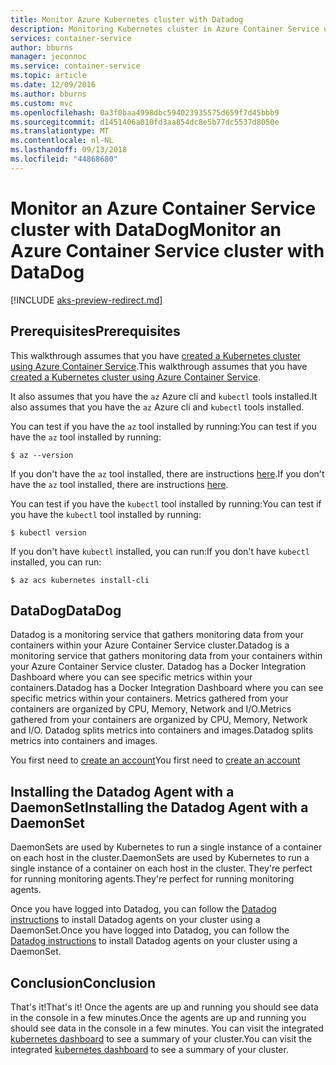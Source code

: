 ```yaml
---
title: Monitor Azure Kubernetes cluster with Datadog
description: Monitoring Kubernetes cluster in Azure Container Service using Datadog
services: container-service
author: bburns
manager: jeconnoc
ms.service: container-service
ms.topic: article
ms.date: 12/09/2016
ms.author: bburns
ms.custom: mvc
ms.openlocfilehash: 0a3f0baa4998dbc594023935575d659f7d45bbb9
ms.sourcegitcommit: d1451406a010fd3aa854dc8e5b77dc5537d8050e
ms.translationtype: MT
ms.contentlocale: nl-NL
ms.lasthandoff: 09/13/2018
ms.locfileid: "44868680"
---
```

# <a name="monitor-an-azure-container-service-cluster-with-datadog"></a><span data-ttu-id="9ae77-103">Monitor an Azure Container Service cluster with DataDog</span><span class="sxs-lookup"><span data-stu-id="9ae77-103">Monitor an Azure Container Service cluster with DataDog</span></span>

[!INCLUDE [aks-preview-redirect.md](../../../includes/aks-preview-redirect.md)]

## <a name="prerequisites"></a><span data-ttu-id="9ae77-104">Prerequisites</span><span class="sxs-lookup"><span data-stu-id="9ae77-104">Prerequisites</span></span>
<span data-ttu-id="9ae77-105">This walkthrough assumes that you have [created a Kubernetes cluster using Azure Container Service](container-service-kubernetes-walkthrough.md).</span><span class="sxs-lookup"><span data-stu-id="9ae77-105">This walkthrough assumes that you have [created a Kubernetes cluster using Azure Container Service](container-service-kubernetes-walkthrough.md).</span></span>

<span data-ttu-id="9ae77-106">It also assumes that you have the `az` Azure cli and `kubectl` tools installed.</span><span class="sxs-lookup"><span data-stu-id="9ae77-106">It also assumes that you have the `az` Azure cli and `kubectl` tools installed.</span></span>

<span data-ttu-id="9ae77-107">You can test if you have the `az` tool installed by running:</span><span class="sxs-lookup"><span data-stu-id="9ae77-107">You can test if you have the `az` tool installed by running:</span></span>

```console
$ az --version
```

<span data-ttu-id="9ae77-108">If you don't have the `az` tool installed, there are instructions [here](https://github.com/azure/azure-cli#installation).</span><span class="sxs-lookup"><span data-stu-id="9ae77-108">If you don't have the `az` tool installed, there are instructions [here](https://github.com/azure/azure-cli#installation).</span></span>

<span data-ttu-id="9ae77-109">You can test if you have the `kubectl` tool installed by running:</span><span class="sxs-lookup"><span data-stu-id="9ae77-109">You can test if you have the `kubectl` tool installed by running:</span></span>

```console
$ kubectl version
```

<span data-ttu-id="9ae77-110">If you don't have `kubectl` installed, you can run:</span><span class="sxs-lookup"><span data-stu-id="9ae77-110">If you don't have `kubectl` installed, you can run:</span></span>

```console
$ az acs kubernetes install-cli
```

## <a name="datadog"></a><span data-ttu-id="9ae77-111">DataDog</span><span class="sxs-lookup"><span data-stu-id="9ae77-111">DataDog</span></span>
<span data-ttu-id="9ae77-112">Datadog is a monitoring service that gathers monitoring data from your containers within your Azure Container Service cluster.</span><span class="sxs-lookup"><span data-stu-id="9ae77-112">Datadog is a monitoring service that gathers monitoring data from your containers within your Azure Container Service cluster.</span></span> <span data-ttu-id="9ae77-113">Datadog has a Docker Integration Dashboard where you can see specific metrics within your containers.</span><span class="sxs-lookup"><span data-stu-id="9ae77-113">Datadog has a Docker Integration Dashboard where you can see specific metrics within your containers.</span></span> <span data-ttu-id="9ae77-114">Metrics gathered from your containers are organized by CPU, Memory, Network and I/O.</span><span class="sxs-lookup"><span data-stu-id="9ae77-114">Metrics gathered from your containers are organized by CPU, Memory, Network and I/O.</span></span> <span data-ttu-id="9ae77-115">Datadog splits metrics into containers and images.</span><span class="sxs-lookup"><span data-stu-id="9ae77-115">Datadog splits metrics into containers and images.</span></span>

<span data-ttu-id="9ae77-116">You first need to [create an account](https://www.datadoghq.com/lpg/)</span><span class="sxs-lookup"><span data-stu-id="9ae77-116">You first need to [create an account](https://www.datadoghq.com/lpg/)</span></span>

## <a name="installing-the-datadog-agent-with-a-daemonset"></a><span data-ttu-id="9ae77-117">Installing the Datadog Agent with a DaemonSet</span><span class="sxs-lookup"><span data-stu-id="9ae77-117">Installing the Datadog Agent with a DaemonSet</span></span>
<span data-ttu-id="9ae77-118">DaemonSets are used by Kubernetes to run a single instance of a container on each host in the cluster.</span><span class="sxs-lookup"><span data-stu-id="9ae77-118">DaemonSets are used by Kubernetes to run a single instance of a container on each host in the cluster.</span></span>
<span data-ttu-id="9ae77-119">They're perfect for running monitoring agents.</span><span class="sxs-lookup"><span data-stu-id="9ae77-119">They're perfect for running monitoring agents.</span></span>

<span data-ttu-id="9ae77-120">Once you have logged into Datadog, you can follow the [Datadog instructions](https://app.datadoghq.com/account/settings#agent/kubernetes) to install Datadog agents on your cluster using a DaemonSet.</span><span class="sxs-lookup"><span data-stu-id="9ae77-120">Once you have logged into Datadog, you can follow the [Datadog instructions](https://app.datadoghq.com/account/settings#agent/kubernetes) to install Datadog agents on your cluster using a DaemonSet.</span></span>

## <a name="conclusion"></a><span data-ttu-id="9ae77-121">Conclusion</span><span class="sxs-lookup"><span data-stu-id="9ae77-121">Conclusion</span></span>
<span data-ttu-id="9ae77-122">That's it!</span><span class="sxs-lookup"><span data-stu-id="9ae77-122">That's it!</span></span> <span data-ttu-id="9ae77-123">Once the agents are up and running you should see data in the console in a few minutes.</span><span class="sxs-lookup"><span data-stu-id="9ae77-123">Once the agents are up and running you should see data in the console in a few minutes.</span></span> <span data-ttu-id="9ae77-124">You can visit the integrated [kubernetes dashboard](https://app.datadoghq.com/screen/integration/kubernetes) to see a summary of your cluster.</span><span class="sxs-lookup"><span data-stu-id="9ae77-124">You can visit the integrated [kubernetes dashboard](https://app.datadoghq.com/screen/integration/kubernetes) to see a summary of your cluster.</span></span>
